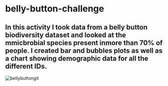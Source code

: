 # belly-button-challenge

## In this activity I took data from a belly button biodiversity dataset and looked at the mmicbrobial species present inmore than 70% of people. I created bar and bubbles plots as well as a chart showing demographic data for all the different IDs.

![bellybuttongit](https://github.com/campbellthomas1/belly-button-challenge/assets/145702710/ebca837e-f5c2-4bd0-be32-0007287aa7ec)

